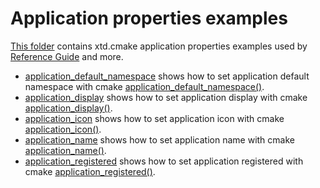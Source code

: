 # Application properties examples

[This folder](.) contains xtd.cmake application properties examples used by [Reference Guide](https://codedocs.xyz/gammasoft71/xtd/) and more.

* [application_default_namespace](application_default_namespace/README.md) shows how to set application default namespace with cmake [application_default_namespace()](../../../scripts/cmake/xtd_commands.cmake).
* [application_display](application_display/README.md) shows how to set application display with cmake [application_display()](../../../scripts/cmake/xtd_commands.cmake).
* [application_icon](application_icon/README.md) shows how to set application icon with cmake [application_icon()](../../../scripts/cmake/xtd_commands.cmake).
* [application_name](application_name/README.md) shows how to set application name with cmake [application_name()](../../../scripts/cmake/xtd_commands.cmake).
* [application_registered](application_registered/README.md) shows how to set application registered with cmake [application_registered()](../../../scripts/cmake/xtd_commands.cmake).
